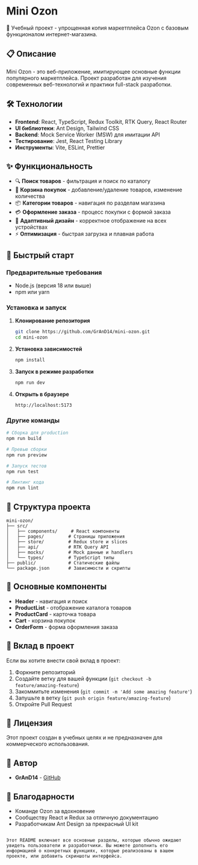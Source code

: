 # Mini Ozon

🚀 Учебный проект - упрощенная копия маркетплейса Ozon с базовым функционалом интернет-магазина.

## 📋 Описание

Mini Ozon - это веб-приложение, имитирующее основные функции популярного маркетплейса. Проект разработан для изучения современных веб-технологий и практики full-stack разработки.

## 🛠 Технологии

- **Frontend**: React, TypeScript, Redux Toolkit, RTK Query, React Router
- **UI библиотеки**: Ant Design, Tailwind CSS
- **Backend**: Mock Service Worker (MSW) для имитации API
- **Тестирование**: Jest, React Testing Library
- **Инструменты**: Vite, ESLint, Prettier

## ✨ Функциональность

- 🔍 **Поиск товаров** - фильтрация и поиск по каталогу
- 🛒 **Корзина покупок** - добавление/удаление товаров, изменение количества
- 📦 **Категории товаров** - навигация по разделам магазина
- 💳 **Оформление заказа** - процесс покупки с формой заказа
- 📱 **Адаптивный дизайн** - корректное отображение на всех устройствах
- ⚡ **Оптимизация** - быстрая загрузка и плавная работа

## 🚀 Быстрый старт

### Предварительные требования

- Node.js (версия 18 или выше)
- npm или yarn

### Установка и запуск

1. **Клонирование репозитория**

   ```bash
   git clone https://github.com/GrAnD14/mini-ozon.git
   cd mini-ozon
   ```

2. **Установка зависимостей**

   ```bash
   npm install
   ```

3. **Запуск в режиме разработки**

   ```bash
   npm run dev
   ```

4. **Открыть в браузере**
   ```
   http://localhost:5173
   ```

### Другие команды

```bash
# Сборка для production
npm run build

# Превью сборки
npm run preview

# Запуск тестов
npm run test

# Линтинг кода
npm run lint
```

## 📁 Структура проекта

```
mini-ozon/
├── src/
│   ├── components/     # React компоненты
│   ├── pages/         # Страницы приложения
│   ├── store/         # Redux store и slices
│   ├── api/           # RTK Query API
│   ├── mocks/         # Mock данные и handlers
│   └── types/         # TypeScript типы
├── public/            # Статические файлы
└── package.json       # Зависимости и скрипты
```

## 🎯 Основные компоненты

- **Header** - навигация и поиск
- **ProductList** - отображение каталога товаров
- **ProductCard** - карточка товара
- **Cart** - корзина покупок
- **OrderForm** - форма оформления заказа

## 🤝 Вклад в проект

Если вы хотите внести свой вклад в проект:

1. Форкните репозиторий
2. Создайте ветку для вашей функции (`git checkout -b feature/amazing-feature`)
3. Закоммитьте изменения (`git commit -m 'Add some amazing feature'`)
4. Запушьте в ветку (`git push origin feature/amazing-feature`)
5. Откройте Pull Request

## 📝 Лицензия

Этот проект создан в учебных целях и не предназначен для коммерческого использования.

## 👤 Автор

- **GrAnD14** - [GitHub](https://github.com/GrAnD14)

## 🙏 Благодарности

- Команде Ozon за вдохновение
- Сообществу React и Redux за отличную документацию
- Разработчикам Ant Design за прекрасный UI kit

```

Этот README включает все основные разделы, которые обычно ожидают увидеть пользователи и разработчики. Вы можете дополнить его информацией о конкретных функциях, которые реализованы в вашем проекте, или добавить скриншоты интерфейса.
```

